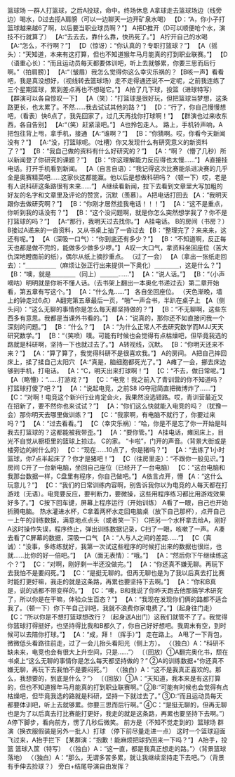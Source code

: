 篮球场 一群人打篮球，之后A投球，命中。终场休息 A拿球走去篮球场边（线旁边）喝水，D过去揽A肩膀（可以一边聊天一边开矿泉水喝） 【D：“A，你小子打篮球越来越6了啊，以后要当职业球员啊？”】 A把D推开（D可以顺便呛个水，演技不行就算了） 【A:“去去去，靠什么靠，快热死了。”】 A拧开自己的水喝 【A:“怎么，不行啊？”】 【D（惊讶）：“你认真的？专职打篮球？”】 【A（摇头）：“天知道，本来有这打算，但也不知道猴年马月能真的打到职业联赛。”】 【D（语重心长）：“而且运动员每天都要体训吧，听上去就够累，你要三思而后行啊。”（拍肩膀）】 【A:“（皱眉）我怎么觉得你这么幸灾乐祸的？【B咳一声】看看吧，我是真没想好，（视线转去篮球场）走不走得通还说不一定呢，之前我连练了三个星期篮球，累到差点再也不想碰它。”】 A拍了几下球，投篮（进球特写） 【群演可以各自惊叹一下】 【A（笑）：“打篮球是很好玩，但把篮球当梦想，这条路更长，也太累了。不然……我去试试其他的路？”】 【D：“行了，你自己慢慢想吧，（看表）快6点了，我先回家了，过几天再找你打球啊！”】 【群演也过来收东西，各自告别】 【A:“（笑）赶紧滚吧。”】 A也拎包走人。 路上，手机铃声响，A把包往背上甩，拿手机，接通 【A:“谁啊？”】 【B：“你猜啊。哎，你看今天新闻没有？”】 【A:“没，打篮球呢。（吐槽）你又发现什么有研究意义的新资料了？”】 【B：“我自己做的资料有什么好研究的？”】 【A：“啊？（懵了几秒）所以新闻登了你研究的课题？”】 【B：“你这理解能力反应得也太慢……”】 A直接挂电话。打开手机看到新闻。 【A（自言自语）：“我记得这次比赛能杀进决赛的几乎全是奥赛精英吧……这家伙这都能赢。他以后是想做科研吗？（顿一下）哎，老是有人说科研这条路很有未来……”】 A继续看新闻，拉下去看到文章里大写加粗的好友的名字和文章里及评论的赞赏，沉默（羡慕）。 A把电话打回去 【A：“我明天跟你去做研究啊？”】 【B：“你刚才居然挂我电话！！！”】 【A：“这不是重点，你听到我的话没有？”】 【B：“这个没问题啊，就是你怎么突然想学我了？你不是打篮球的吗？”】 【A:“那行，我明天过去找你。”】 A挂电话。 B的房间（书房？） B接过A递来的一沓资料，又从书桌上抽了一沓过去 【B：“整理完了？来来来，这还有呢。”】 【A（深吸一口气）：“你到底还有多少？”】 【B：“不知道啊，反正每天也都是做不完的，能做多少做多少啰。”】 A叹一大口气，拿资料坐回座位（苦大仇深地瞪面前的纸），偶尔从纸上摘抄重点。 （过了一会） 【A（拿出一张纸走回去）：“＿＿＿＿＿（麻烦让张正行出来提供一下奥化）＿＿＿＿，这是什么？”】 【B：“噢，就是＿＿＿＿（同上）＿＿＿……”】 【A：“说人话。”】 【B：“（小声嘀咕）明明就是你听不懂人话。（去书架上翻出一本奥化书递过去）第二章开始看，第五章有写这个。”】 【A：“什么鬼……”】 各自坐回座位。 （天色渐晚，墙上的钟走过6点） A翻完第五章最后一页，“啪”一声合书，半趴在桌子上 【A（侧头问）：“这么无聊的事情你是怎么每天都坚持做的？”】 【B：“不无聊啊，这些东西多有意思。我都是当课外书看的。”】 【A：“说真的，那你还不如直接问我一个深刻的问题。”】 【B：“什么？”】 【A：“为什么正常人不去研究数学而MJJ天天研究数学。”】 【B：“（笑喷）噗。可能有时候也会觉得有点枯燥吧，但毕竟我选的路就是科研啊，坚持一下也就过去了。”】 A转视线，沉默。 【B：“你明天还来不来？”】 【A：“算了算了，我觉得科研不是很喜欢我。”】 A的房间。 A把自己摔回床上，揉了揉自己太阳穴 【A:“真是，脑细胞都死光了。”】 A瘫了一会，挪去床边够到手机，打电话。 【A：“C，明天出来打球啊！”】 【C：“不去，做日常呢。”】 【A（略懵）：“……打游戏？”】 【C：“电竞！我之前入了青训营的你不知道吗？打篮球打傻了吧？”】 【A：“说起电竞，之前S8 iG夺冠简直把微博炸了……”】 【C：“对啊！电竞这个新兴行业肯定会火，我果然没选错路。哎，青训营最近又在招新了，要不然你也来试试？”】 【A：“你们这么快就能入电竞的吗？（犹豫一会）那你明天去哪里做训练？”】 【C：“我家啊，有电脑不就行了，你要过来吗？”】 【A：“过去看看。”】 【C（幸灾乐祸）：“哈，你是不是忘了你一开始是叫我去打篮球的？这都能被我带歪。”】 【A：“要你管。”】 A挂电话，瘫回床上，目光不自觉从橱柜里的篮球上掠过。 C的家。 “卡啦”，门开的声音。（背景大街或是楼旁边的树什么的） 【C：“现在……10点了，你是猪吗？”】 【A：“去练了1小时篮球，你7点半起床了？你才是猪吧！”】 【C（往房里走）：“不跟你一般见识。”】 房间 C开了一台新电脑，坐回自己座位（已经开了一台电脑） 【C：“这台电脑和我那台数据一样，C盘里有程序，你自己做吧。”】 A依言点开，懵 【A：“这什么玩意儿？”】 【C：“我们的日常训练内容啊，别告诉我你以为电竞的人每天都在打游戏（无语）。电竞要反应，要判断力，要微操，这些用程序练习都比用游戏效果好多了。”】 C按下回车键，屏幕上程序运行（开始训练） A看了一眼，自己也开始折腾电脑。 热水灌进水杯，C拿着两杯水走回电脑桌（放下自己那杯），点开自己一上午的训练数据，满意地点点头（或者笑一下） C把另一个水杯拿去给A，刚好A这时操作失误，程序终止，弹出训练数据记录，C扫了一眼，咳嗽了一声。 A凑去看了C屏幕的数据，深吸一口气 【A：“人与人之间的差距……”】 【C（真诚）：“没事，多练练就好，我第一次试这些程序的时候打出来的数据也很烂，也就……比你的好一倍吧。”】 【A（面无表情）：“哦。”】 【A：“然后你下午继续练这个？”】 【C：“对啊，刚好剩一半还没做完。”】 【A：“你还真不嫌无聊。再玩下去我怕不是要闷死。”】 【C：“是挺无聊的。但再无聊也是为了我以后真去打比赛时能打更好嘛，我走的就是这条路，再累也要坚持下去啊。”】 【A：“你和B真是，说的话都不带变样的。”】 【C：“噢，B和我说了你昨天跑去他那搞学术研究了，所以你是在干嘛，体验众生百态？”】 【A：“我现在发现你们俩的路都不适合我了。（顿一下）你下午自己训吧，我就不浪费你家电费了。”】（起身往门走） 【C：“所以你是不想打篮球想改行？（起身送A出门）这我们就管不了了。我觉得你篮球打得挺好，也坚持得比我和B都久了，你自己好好想吧。我周末有空，到时候可以去陪你打球。”】 【A：“成，拜！（挥手）”】 走在路上。 A甩了一下背包，微微低头看路往前走，过了一会儿抬头看阳光（侧上方）。 〈（独白）A：“科研不缺未来，电竞也会有很大上升空间，只是……”〉 〔（回放）①A翻完奥化书，颓在书桌上“这么无聊的事情你是怎么每天都坚持做的？” ②A的训练数据+“你还真不嫌无聊，再玩下去我怕不是要闷死。”〕 〈（独白）A：“这不是我真正喜欢的。那么，我想要的，到底是什么？”〉 〔（回放）①A：“天知道，我本来是有这打算的，但也不知道猴年马月能真的打到职业联赛啊。” ②B:“可能有时候也会觉得有点枯燥吧，但毕竟我选的路就是科研，坚持一下就过去了。” ③D:“而且运动员每天都要体训吧，听上去就够累。你要三思而后行啊。” ④C：“是挺无聊的，但再无聊也是为了以后真去打比赛能打更好，我走的就是这条路，再累也要坚持下去啊。”〕 A停下脚步，看向前方，愣了几秒后微笑。 前方是（不知不觉走到的）篮球场 群演（换衣服假装是另外一批人）打球 （停下前尽量走进一点） 这时一个篮球迎面飞过来，A抬手拦下 【某群演：“抱歉！能麻烦把球扔回来一下吗？”】 A抬手，投篮 篮球入筐（特写） 〈（独白）A：“这一直，都是我真正想走的路。”〉（背景篮球落地） 〈（独白）A：“那么，无谓多苦多累，就让我继续坚持走下去吧。”〉（背景有手伸去捡球？） 旁白+结尾导演自由发挥？

